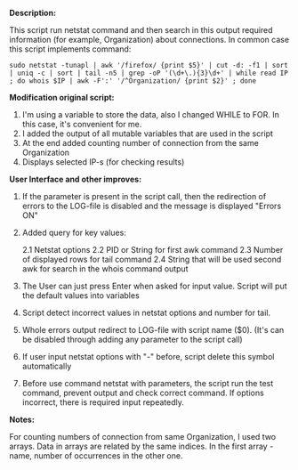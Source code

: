 
**Description:**

This script run netstat command and then search in this output required information (for example, Organization) about connections.
In common case this script implements command:
```
sudo netstat -tunapl | awk '/firefox/ {print $5}' | cut -d: -f1 | sort | uniq -c | sort | tail -n5 | grep -oP '(\d+\.){3}\d+' | while read IP ; do whois $IP | awk -F':' '/^Organization/ {print $2}' ; done
```

**Modification original script:**

1. I'm using a variable to store the data, also I changed WHILE to FOR. In this case, it's convenient for me.
2. I added the output of all mutable variables that are used in the script
3. At the end added counting number of connection from the same Organization
4. Displays selected IP-s (for checking results)

**User Interface and other improves:**

1. If the parameter is present in the script call, then the redirection of errors to the LOG-file is disabled and the message is displayed "Errors ON"
2. Added query for key values:

   2.1 Netstat options
   2.2 PID or String for first awk command
   2.3 Number of displayed rows for tail command
   2.4 String that will be used second awk for search in the whois command output
3. The User can just press Enter when asked for input value. Script will put the default values into variables
4. Script detect incorrect values in netstat options and number for tail.
5. Whole errors output redirect to LOG-file with script name ($0). (It's can be disabled through adding any parameter to the script call)
6. If user input netstat options with "-" before, script delete this symbol automatically
7. Before use command netstat with parameters, the  script run the test command, prevent output and check correct command.
   If options incorrect, there is required input repeatedly.




**Notes:**

   For counting numbers of connection from same Organization, I used two arrays. Data in arrays are related by the same indices. In the first array - name, number of occurrences in the other one.
